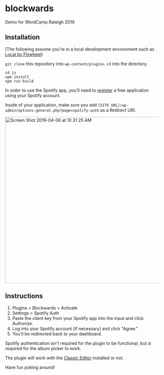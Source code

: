 # blockwards
Demo for WordCamp Raleigh 2019

## Installation

(The following assume you're in a local development environment such as [Local by Flywheel](https://localbyflywheel.com/))

`git clone` this repository into `wp-content/plugins`. `cd` into the directory.

```
cd js
npm install
npm run build
```

In order to use the Spotify app, you'll need to [register](https://developer.spotify.com/dashboard/applications) a free application using your Spotify account. 

Inside of your application, make sure you add `[SITE URL]/wp-admin/options-general.php?page=spotify-auth` as a Redirect URI.

<img width="546" alt="Screen Shot 2019-04-06 at 10 31 25 AM" src="https://user-images.githubusercontent.com/3719099/55670858-4c7a6700-5857-11e9-9c57-f60ec5bd0cd6.png">

## Instructions
1. Plugins > Blockwards > Activate
2. Settings > Spotify Auth
3. Paste the client key from your Spotify app into the input and click Authorize.
4. Log into your Spotify account (if necessary) and click "Agree."
5. You'll be redirected back to your dashboard.

Spotify authentication isn't required for the plugin to be functional, but _is_ required for the album picker to work.

The plugin will work with the [Classic Editor](https://wordpress.org/plugins/classic-editor/) installed or not.

Have fun poking around!
